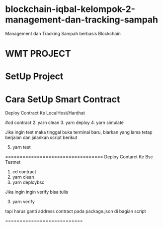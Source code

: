 # blockchain-iqbal-kelompok-2-management-dan-tracking-sampah
Management dan Tracking Sampah berbasis Blockchain

WMT PROJECT
==================================
SetUp Project
==================================
Cara SetUp Smart Contract
==================================
Deploy Contract Ke LocalHost/Hardhat

#cd contract
2. yarn clean 
3. yarn deploy
4. yarn simulate 

Jika ingin test maka tinggal buka terminal baru, biarkan yang lama tetap berjalan dan jalankan script berikut

5. yarn test

==================================
Deploy Contarct Ke Bsc Testnet

1. cd contract
2. yarn clean 
3. yarn deploybsc

Jika ingin ingin verify bisa tulis

3. yarn verify

tapi harus ganti address contract pada package.json di bagian script

===========================





